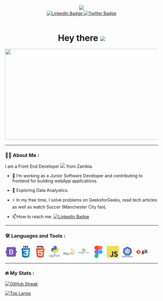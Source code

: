 <div id="header" align="center">
  <img src="https://media.giphy.com/media/M9gbBd9nbDrOTu1Mqx/giphy.gif" width="100"/>
</div>

<div align='center' id="badges">
  <a href="https://www.linkedin.com/in/chiboni-timothy-797912113/">
    <img src="https://img.shields.io/badge/LinkedIn-blue?style=for-the-badge&logo=linkedin&logoColor=white" alt="LinkedIn Badge"/>
  </a>
  <a href="https://twitter.com/home">
    <img src="https://img.shields.io/badge/Twitter-blue?style=for-the-badge&logo=twitter&logoColor=white" alt="Twitter Badge"/>
  </a>
</div>

<div align='center'>
<img src="https://komarev.com/ghpvc/?username=ChiboniTimothy&style=flat-square&color=blue" alt=""/>
</div>

<h1 align='center'>
  Hey there
  <img src="https://media.giphy.com/media/hvRJCLFzcasrR4ia7z/giphy.gif" width="30px"/>
</h1>


<div align="center">
  <img src="https://media.giphy.com/media/cNfIqjpCY1zqfaLmd8/giphy.gif" width="600" height="300"/>
</div>

---

### :man_technologist: About Me :
I am a Front End Developer <img src="https://media.giphy.com/media/WUlplcMpOCEmTGBtBW/giphy.gif" width="30"> from Zambia.

- :telescope: I’m working as a Junior Software Developer and contributing to frontend for building webApp applications.

- :seedling: Exploring Data Analystics.

- :zap: In my free time, I solve problems on GeeksforGeeks, read tech articles as well as watch Soccer (Manchester City fan).

- :mailbox:How to reach me: [![Linkedin Badge](https://img.shields.io/badge/-kakbar-blue?style=flat&logo=Linkedin&logoColor=white)](https://www.linkedin.com/in/chiboni-timothy-797912113/)

---

### :hammer_and_wrench: Languages and Tools :
<div>
  <img src="https://github.com/devicons/devicon/blob/master/icons/bootstrap/bootstrap-plain.svg" title="BootStrap" alt="BootStrap" width="40" height="40"/>&nbsp;
  <img src="https://github.com/devicons/devicon/blob/master/icons/css3/css3-original-wordmark.svg" title="CSS3" alt="CSS3" width="40" height="40"/>&nbsp;
  <img src="https://github.com/devicons/devicon/blob/master/icons/html5/html5-original-wordmark.svg" title="HTML5" alt="HTML5" width="40" height="40"/>&nbsp;
  <img src="https://github.com/devicons/devicon/blob/master/icons/python/python-original-wordmark.svg" title="Python" alt="Python" width="40" height="40"/>&nbsp;
  <img src="https://github.com/devicons/devicon/blob/master/icons/mysql/mysql-original-wordmark.svg" title="MySQL" alt="MySQL" width="40" height="40"/>&nbsp;
  <img src="https://github.com/devicons/devicon/blob/master/icons/googlecloud/googlecloud-original-wordmark.svg"  title="Google Cloud" alt="Google Cloud" width="40" height="40"/>&nbsp;
  <img src="https://github.com/devicons/devicon/blob/master/icons/figma/figma-original.svg" title="Figma" alt="Figma" width="40" height="40"/>&nbsp;
  <img src="https://github.com/devicons/devicon/blob/master/icons/javascript/javascript-original.svg" title="JavaScript" alt="JavaScript" width="40" height="40"/>&nbsp;
  <img src="https://github.com/devicons/devicon/blob/master/icons/kubernetes/kubernetes-plain-wordmark.svg" title="Kubernetes" alt="Kubernetes" width="40" height="40"/>&nbsp;
  <img src="https://github.com/devicons/devicon/blob/master/icons/git/git-original-wordmark.svg" title="Git" **alt="Git" width="40" height="40"/>
</div>

---

### :fire: My Stats :
[![GitHub Streak](http://github-readme-streak-stats.herokuapp.com?user=ChiboniTimothy&theme=dark&date_format=j%20M%5B%20Y%5D&background=000000)](https://git.io/streak-stats)

[![Top Langs](https://github-readme-stats.vercel.app/api/top-langs/?username=ChiboniTimothy&layout=compact&theme=vision-friendly-dark)](https://github.com/anuraghazra/github-readme-stats)
